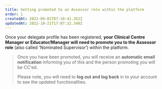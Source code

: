 ```yaml
---
title: Getting promoted to an Assessor role within the platform
order: 1
createdAt: 2022-09-01T07:10:41.352Z
updatedAt: 2022-10-21T17:07:32.348Z
---
```

Once your delegate profile has been registered, **your Clinical Centre Manager or Educator/Manager will need to promote you to the Assessor role** (also called 'Nominated Supervisor’) within the platform. 

> Once you have been promoted, you will receive an **automatic email notification** informing you of this and the person promoting you will be CC'ed. 
>
> Please note, you will need to **log out and log back** in to your account to see the updated functionalities.
